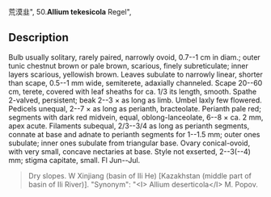荒漠韭",
50.**Allium tekesicola** Regel",

## Description
Bulb usually solitary, rarely paired, narrowly ovoid, 0.7--1 cm in diam.; outer tunic chestnut brown or pale brown, scarious, finely subreticulate; inner layers scarious, yellowish brown. Leaves subulate to narrowly linear, shorter than scape, 0.5--1 mm wide, semiterete, adaxially channeled. Scape 20--60 cm, terete, covered with leaf sheaths for ca. 1/3 its length, smooth. Spathe 2-valved, persistent; beak 2--3 × as long as limb. Umbel laxly few flowered. Pedicels unequal, 2--7 × as long as perianth, bracteolate. Perianth pale red; segments with dark red midvein, equal, oblong-lanceolate, 6--8 × ca. 2 mm, apex acute. Filaments subequal, 2/3--3/4 as long as perianth segments, connate at base and adnate to perianth segments for 1--1.5 mm; outer ones subulate; inner ones subulate from triangular base. Ovary conical-ovoid, with very small, concave nectaries at base. Style not exserted, 2--3(--4) mm; stigma capitate, small. Fl Jun--Jul.

> Dry slopes. W Xinjiang (basin of Ili He) [Kazakhstan (middle part of basin of Ili River)].
  "Synonym": "&lt;I&gt; Allium deserticola&lt;/I&gt; M. Popov.
